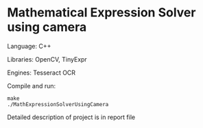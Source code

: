 # Mathematical Expression Solver using camera
Language: C++

Libraries: OpenCV, TinyExpr

Engines: Tesseract OCR

Compile and run:
```
make
./MathExpressionSolverUsingCamera
```
Detailed description of project is in report file
